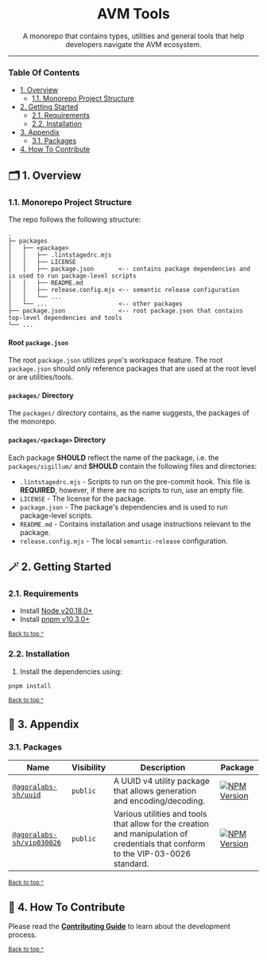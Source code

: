 <h1 align="center">
  AVM Tools
</h1>

<p align="center">
  A monorepo that contains types, utilities and general tools that help developers navigate the AVM ecosystem.
</p>

---

### Table Of Contents

* [1. Overview](#-1-overview)
  - [1.1. Monorepo Project Structure](#11-monorepo-project-structure)
* [2. Getting Started](#-2-getting-started)
  - [2.1. Requirements](#21-requirements)
  - [2.2. Installation](#22-installation)
* [3. Appendix](#-3-appendix)
  - [3.1. Packages](#31-packages)
* [4. How To Contribute](#-4-how-to-contribute)

## 🗂️ 1. Overview

### 1.1. Monorepo Project Structure

The repo follows the following structure:

```text
.
├─ packages
│   ├── <package>
│   │   ├── .lintstagedrc.mjs
│   │   ├── LICENSE
│   │   ├── package.json       <-- contains package dependencies and is used to run package-level scripts
│   │   ├── README.md
│   │   ├── release.config.mjs <-- semantic release configuration
│   │   └── ...
│   └── ...                    <-- other packages
├── package.json               <-- root package.json that contains top-level dependencies and tools
└── ...
```

#### Root `package.json`

The root `package.json` utilizes `pnpm`'s workspace feature. The root `package.json` should only reference packages that are used at the root level or are utilities/tools.

#### `packages/` Directory

The `packages/` directory contains, as the name suggests, the packages of the monorepo.

#### `packages/<package>` Directory

Each package **SHOULD** reflect the name of the package, i.e. the `packages/sigillum/` and **SHOULD** contain the following files and directories:

* `.lintstagedrc.mjs` - Scripts to run on the pre-commit hook. This file is **REQUIRED**, however, if there are no scripts to run, use an empty file.
* `LICENSE` - The license for the package.
* `package.json` - The package's dependencies and is used to run package-level scripts.
* `README.md` - Contains installation and usage instructions relevant to the package.
* `release.config.mjs` - The local `semantic-release` configuration.

## 🪄 2. Getting Started

### 2.1. Requirements

* Install [Node v20.18.0+](https://nodejs.org/en/)
* Install [pnpm v10.3.0+](https://pnpm.io/installation)

<sup>[Back to top ^][table-of-contents]</sup>

### 2.2. Installation

1. Install the dependencies using:

```shell
pnpm install
```

<sup>[Back to top ^][table-of-contents]</sup>

## 📑 3. Appendix

### 3.1. Packages

| Name                                                        | Visibility | Description                                                                                                                       | Package                                                                                                                           |
|-------------------------------------------------------------|------------|-----------------------------------------------------------------------------------------------------------------------------------|-----------------------------------------------------------------------------------------------------------------------------------|
| [`@agoralabs-sh/uuid`](./packages/uuid/README.md)           | `public`   | A UUID v4 utility package that allows generation and encoding/decoding.                                                           | [![NPM Version](https://img.shields.io/npm/v/%40agoralabs-sh%2Fuuid)](https://www.npmjs.com/package/%40agoralabs-sh/uuid)         |
| [`@agoralabs-sh/vip030026`](./packages/vip030036/README.md) | `public`   | Various utilities and tools that allow for the creation and manipulation of credentials that conform to the VIP-03-0026 standard. | [![NPM Version](https://img.shields.io/npm/v/%40agoralabs-sh%vip030026)](https://www.npmjs.com/package/%40agoralabs-sh/vip030026) |

<sup>[Back to top ^][table-of-contents]</sup>

## 👏 4. How To Contribute

Please read the [**Contributing Guide**](./CONTRIBUTING.md) to learn about the development process.

<sup>[Back to top ^][table-of-contents]</sup>

<!-- links -->
[table-of-contents]: #table-of-contents

